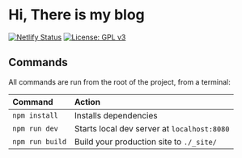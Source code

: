# Hi, There is my blog

[![Netlify Status](https://api.netlify.com/api/v1/badges/836235e6-f7b2-42af-ac72-cc1aa3d5133f/deploy-status)](https://app.netlify.com/sites/javierlopezdeancosblog/deploys)
[![License: GPL v3](https://img.shields.io/badge/License-GPLv3-blue.svg)](https://www.gnu.org/licenses/gpl-3.0)

## Commands

All commands are run from the root of the project, from a terminal:

| Command                | Action                                             |
| :--------------------- | :------------------------------------------------- |
| `npm install`          | Installs dependencies                              |
| `npm run dev`          | Starts local dev server at `localhost:8080`        |
| `npm run build`        | Build your production site to `./_site/`           |
